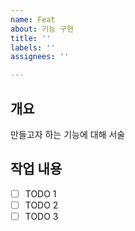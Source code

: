 ```yaml
---
name: Feat
about: 기능 구현
title: ''
labels: ''
assignees: ''

---
```


## 개요
만들고자 하는 기능에 대해 서술

## 작업 내용
- [ ] TODO 1
- [ ] TODO 2
- [ ] TODO 3